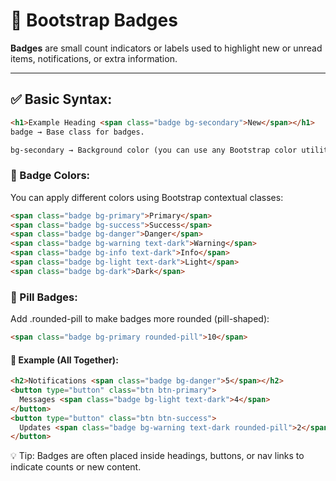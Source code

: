 # 🔹 Bootstrap Badges

**Badges** are small count indicators or labels used to highlight new or unread items, notifications, or extra information.

---

## ✅ Basic Syntax:

```html
<h1>Example Heading <span class="badge bg-secondary">New</span></h1>
badge → Base class for badges.

bg-secondary → Background color (you can use any Bootstrap color utility).
```

### 🎨 Badge Colors:
You can apply different colors using Bootstrap contextual classes:

```html
<span class="badge bg-primary">Primary</span>
<span class="badge bg-success">Success</span>
<span class="badge bg-danger">Danger</span>
<span class="badge bg-warning text-dark">Warning</span>
<span class="badge bg-info text-dark">Info</span>
<span class="badge bg-light text-dark">Light</span>
<span class="badge bg-dark">Dark</span>
```

### 📏 Pill Badges:
Add .rounded-pill to make badges more rounded (pill-shaped):

```html
<span class="badge bg-primary rounded-pill">10</span>
```

#### 🔄 Example (All Together):
```html
<h2>Notifications <span class="badge bg-danger">5</span></h2>
<button type="button" class="btn btn-primary">
  Messages <span class="badge bg-light text-dark">4</span>
</button>
<button type="button" class="btn btn-success">
  Updates <span class="badge bg-warning text-dark rounded-pill">2</span>
</button>
```

💡 Tip: Badges are often placed inside headings, buttons, or nav links to indicate counts or new content.
